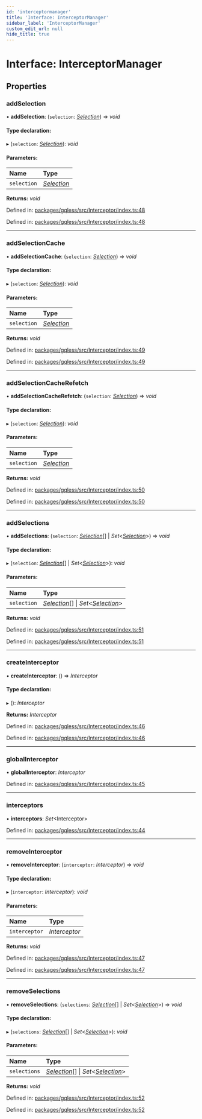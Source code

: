 ```yaml
---
id: 'interceptormanager'
title: 'Interface: InterceptorManager'
sidebar_label: 'InterceptorManager'
custom_edit_url: null
hide_title: true
---
```


# Interface: InterceptorManager

## Properties

### addSelection

• **addSelection**: (`selection`: [_Selection_](../classes/selection.md)) => _void_

#### Type declaration:

▸ (`selection`: [_Selection_](../classes/selection.md)): _void_

#### Parameters:

| Name        | Type                                   |
| :---------- | :------------------------------------- |
| `selection` | [_Selection_](../classes/selection.md) |

**Returns:** _void_

Defined in: [packages/gqless/src/Interceptor/index.ts:48](https://github.com/gqless/gqless/blob/41c894a/packages/gqless/src/Interceptor/index.ts#L48)

Defined in: [packages/gqless/src/Interceptor/index.ts:48](https://github.com/gqless/gqless/blob/41c894a/packages/gqless/src/Interceptor/index.ts#L48)

---

### addSelectionCache

• **addSelectionCache**: (`selection`: [_Selection_](../classes/selection.md)) => _void_

#### Type declaration:

▸ (`selection`: [_Selection_](../classes/selection.md)): _void_

#### Parameters:

| Name        | Type                                   |
| :---------- | :------------------------------------- |
| `selection` | [_Selection_](../classes/selection.md) |

**Returns:** _void_

Defined in: [packages/gqless/src/Interceptor/index.ts:49](https://github.com/gqless/gqless/blob/41c894a/packages/gqless/src/Interceptor/index.ts#L49)

Defined in: [packages/gqless/src/Interceptor/index.ts:49](https://github.com/gqless/gqless/blob/41c894a/packages/gqless/src/Interceptor/index.ts#L49)

---

### addSelectionCacheRefetch

• **addSelectionCacheRefetch**: (`selection`: [_Selection_](../classes/selection.md)) => _void_

#### Type declaration:

▸ (`selection`: [_Selection_](../classes/selection.md)): _void_

#### Parameters:

| Name        | Type                                   |
| :---------- | :------------------------------------- |
| `selection` | [_Selection_](../classes/selection.md) |

**Returns:** _void_

Defined in: [packages/gqless/src/Interceptor/index.ts:50](https://github.com/gqless/gqless/blob/41c894a/packages/gqless/src/Interceptor/index.ts#L50)

Defined in: [packages/gqless/src/Interceptor/index.ts:50](https://github.com/gqless/gqless/blob/41c894a/packages/gqless/src/Interceptor/index.ts#L50)

---

### addSelections

• **addSelections**: (`selection`: [_Selection_](../classes/selection.md)[] \| _Set_<[_Selection_](../classes/selection.md)\>) => _void_

#### Type declaration:

▸ (`selection`: [_Selection_](../classes/selection.md)[] \| _Set_<[_Selection_](../classes/selection.md)\>): _void_

#### Parameters:

| Name        | Type                                                                                       |
| :---------- | :----------------------------------------------------------------------------------------- |
| `selection` | [_Selection_](../classes/selection.md)[] \| _Set_<[_Selection_](../classes/selection.md)\> |

**Returns:** _void_

Defined in: [packages/gqless/src/Interceptor/index.ts:51](https://github.com/gqless/gqless/blob/41c894a/packages/gqless/src/Interceptor/index.ts#L51)

Defined in: [packages/gqless/src/Interceptor/index.ts:51](https://github.com/gqless/gqless/blob/41c894a/packages/gqless/src/Interceptor/index.ts#L51)

---

### createInterceptor

• **createInterceptor**: () => _Interceptor_

#### Type declaration:

▸ (): _Interceptor_

**Returns:** _Interceptor_

Defined in: [packages/gqless/src/Interceptor/index.ts:46](https://github.com/gqless/gqless/blob/41c894a/packages/gqless/src/Interceptor/index.ts#L46)

Defined in: [packages/gqless/src/Interceptor/index.ts:46](https://github.com/gqless/gqless/blob/41c894a/packages/gqless/src/Interceptor/index.ts#L46)

---

### globalInterceptor

• **globalInterceptor**: _Interceptor_

Defined in: [packages/gqless/src/Interceptor/index.ts:45](https://github.com/gqless/gqless/blob/41c894a/packages/gqless/src/Interceptor/index.ts#L45)

---

### interceptors

• **interceptors**: _Set_<Interceptor\>

Defined in: [packages/gqless/src/Interceptor/index.ts:44](https://github.com/gqless/gqless/blob/41c894a/packages/gqless/src/Interceptor/index.ts#L44)

---

### removeInterceptor

• **removeInterceptor**: (`interceptor`: _Interceptor_) => _void_

#### Type declaration:

▸ (`interceptor`: _Interceptor_): _void_

#### Parameters:

| Name          | Type          |
| :------------ | :------------ |
| `interceptor` | _Interceptor_ |

**Returns:** _void_

Defined in: [packages/gqless/src/Interceptor/index.ts:47](https://github.com/gqless/gqless/blob/41c894a/packages/gqless/src/Interceptor/index.ts#L47)

Defined in: [packages/gqless/src/Interceptor/index.ts:47](https://github.com/gqless/gqless/blob/41c894a/packages/gqless/src/Interceptor/index.ts#L47)

---

### removeSelections

• **removeSelections**: (`selections`: [_Selection_](../classes/selection.md)[] \| _Set_<[_Selection_](../classes/selection.md)\>) => _void_

#### Type declaration:

▸ (`selections`: [_Selection_](../classes/selection.md)[] \| _Set_<[_Selection_](../classes/selection.md)\>): _void_

#### Parameters:

| Name         | Type                                                                                       |
| :----------- | :----------------------------------------------------------------------------------------- |
| `selections` | [_Selection_](../classes/selection.md)[] \| _Set_<[_Selection_](../classes/selection.md)\> |

**Returns:** _void_

Defined in: [packages/gqless/src/Interceptor/index.ts:52](https://github.com/gqless/gqless/blob/41c894a/packages/gqless/src/Interceptor/index.ts#L52)

Defined in: [packages/gqless/src/Interceptor/index.ts:52](https://github.com/gqless/gqless/blob/41c894a/packages/gqless/src/Interceptor/index.ts#L52)
